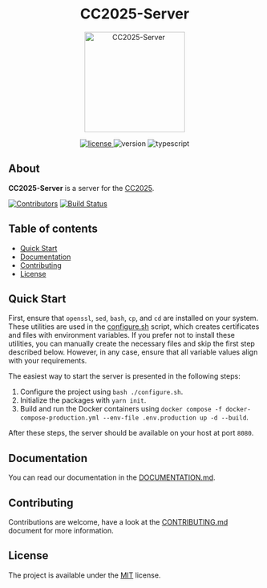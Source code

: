 <h1 align="center">CC2025-Server</h1>
<p align="center">
  <img alt="CC2025-Server" height="200" src="https://media.giphy.com/media/v1.Y2lkPTc5MGI3NjExcW9ydGhsaXhhZW9zOW1qeWtyc2sxbmUyb3Fwa3JzM2swb2xxMmpueSZlcD12MV9naWZzX3NlYXJjaCZjdD1n/xiOgHgY2ceKhm46cAj/giphy.gif" />
</p>

<p align="center">
  <a href="https://github.com/yakovypg/CC2025-Server/blob/main/LICENSE">
    <img src="https://img.shields.io/badge/License-MIT-darkyellow.svg" alt="license" />
  </a>
  <img src="https://img.shields.io/badge/Version-1.0.0-red.svg" alt="version" />
  <img src="https://img.shields.io/badge/TypeScript-5.8.3-blue" alt="typescript" />
</p>

## About
**CC2025-Server** is a server for the [CC2025](https://github.com/yakovypg/CC2025).

[![Contributors](https://img.shields.io/github/contributors/yakovypg/CC2025-Server)](https://github.com/yakovypg/CC2025-Server/graphs/contributors)
[![Build Status](https://img.shields.io/github/actions/workflow/status/yakovypg/CC2025-Server/tsserver.yml?branch=main)](https://github.com/yakovypg/CC2025-Server/actions/workflows/tsserver.yml?query=branch%3Amain)

## Table of contents
*    [Quick Start](#quick-start)
*    [Documentation](#documentation)
*    [Contributing](#contributing)
*    [License](#license)

## Quick Start

First, ensure that `openssl`, `sed`, `bash`, `cp`, and `cd` are installed on your system. These utilities are used in the [configure.sh](./configure.sh) script, which creates certificates and files with environment variables. If you prefer not to install these utilities, you can manually create the necessary files and skip the first step described below. However, in any case, ensure that all variable values align with your requirements.

The easiest way to start the server is presented in the following steps:
1. Configure the project using `bash ./configure.sh`.
2. Initialize the packages with `yarn init`.
3. Build and run the Docker containers using `docker compose -f docker-compose-production.yml --env-file .env.production up -d --build`.

After these steps, the server should be available on your host at port `8080`.

## Documentation

You can read our documentation in the [DOCUMENTATION.md](DOCUMENTATION.md).

## Contributing

Contributions are welcome, have a look at the [CONTRIBUTING.md](CONTRIBUTING.md) document for more information.

## License

The project is available under the [MIT](LICENSE) license.
